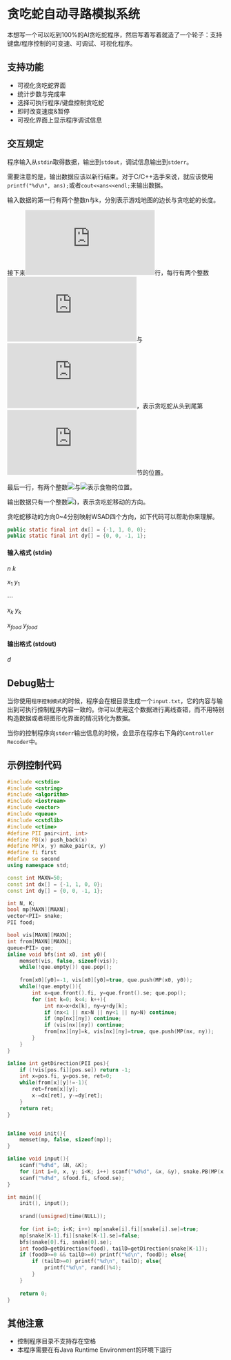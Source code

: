 # 贪吃蛇自动寻路模拟系统

本想写一个可以吃到100%的AI贪吃蛇程序，然后写着写着就造了一个轮子：支持键盘/程序控制的可变速、可调试、可视化程序。



## 支持功能

* 可视化贪吃蛇界面
* 统计步数与完成率
* 选择可执行程序/键盘控制贪吃蛇
* 即时改变速度&暂停
* 可视化界面上显示程序调试信息



## 交互规定

程序输入从`stdin`取得数据，输出到`stdout`，调试信息输出到`stderr`。

需要注意的是，输出数据应该以新行结束。对于C/C++选手来说，就应该使用`printf("%d\n", ans);`或者`cout<<ans<<endl;`来输出数据。

输入数据的第一行有两个整数n与k，分别表示游戏地图的边长与贪吃蛇的长度。

接下来![](http://latex.codecogs.com/gif.latex?i)行，每行有两个整数![](http://latex.codecogs.com/gif.latex?x_i)与![](http://latex.codecogs.com/gif.latex?y_i)，表示贪吃蛇从头到尾第![](http://latex.codecogs.com/gif.latex?i)节的位置。

最后一行，有两个整数![](http://latex.codecogs.com/gif.latex?x_{food})与![](http://latex.codecogs.com/gif.latex?y_{food})表示食物的位置。

输出数据只有一个整数![](http://latex.codecogs.com/gif.latex?d\in[0,4))，表示贪吃蛇移动的方向。

贪吃蛇移动的方向0~4分别映射WSAD四个方向，如下代码可以帮助你来理解。

```java
public static final int dx[] = {-1, 1, 0, 0};
public static final int dy[] = {0, 0, -1, 1};
```

#### 输入格式 (stdin)

$n~k$

$x_1~y_1$

$\cdots$

$x_k~y_k$

$x_{food} ~ y_{food}$

#### 输出格式 (stdout)
$d$



## Debug贴士

当你使用`程序控制模式`的时候，程序会在根目录生成一个`input.txt`，它的内容与输出到可执行控制程序内容一致的。你可以使用这个数据进行离线查错，而不用特别构造数据或者将图形化界面的情况转化为数据。

当你的控制程序向`stderr`输出信息的时候，会显示在程序右下角的`Controller Recoder`中。



## 示例控制代码

```cpp
#include <cstdio>
#include <cstring>
#include <algorithm>
#include <iostream>
#include <vector>
#include <queue>
#include <cstdlib>
#include <ctime>
#define PII pair<int, int>
#define PB(x) push_back(x)
#define MP(x, y) make_pair(x, y)
#define fi first
#define se second
using namespace std;

const int MAXN=50;
const int dx[] = {-1, 1, 0, 0};
const int dy[] = {0, 0, -1, 1};

int N, K;
bool mp[MAXN][MAXN];
vector<PII> snake;
PII food;

bool vis[MAXN][MAXN];
int from[MAXN][MAXN];
queue<PII> que;
inline void bfs(int x0, int y0){
	memset(vis, false, sizeof(vis));
	while(!que.empty()) que.pop();
	
	from[x0][y0]=-1, vis[x0][y0]=true, que.push(MP(x0, y0));
	while(!que.empty()){
		int x=que.front().fi, y=que.front().se; que.pop();
		for (int k=0; k<4; k++){
			int nx=x+dx[k], ny=y+dy[k];
			if (nx<1 || nx>N || ny<1 || ny>N) continue;
			if (mp[nx][ny]) continue;
			if (vis[nx][ny]) continue;
			from[nx][ny]=k, vis[nx][ny]=true, que.push(MP(nx, ny));
		}
	}
}

inline int getDirection(PII pos){
	if (!vis[pos.fi][pos.se]) return -1;
	int x=pos.fi, y=pos.se, ret=0;
	while(from[x][y]!=-1){
		ret=from[x][y];
		x-=dx[ret], y-=dy[ret];
	}
	return ret;
}


inline void init(){
	memset(mp, false, sizeof(mp));
}

inline void input(){
	scanf("%d%d", &N, &K);
	for (int i=0, x, y; i<K; i++) scanf("%d%d", &x, &y), snake.PB(MP(x, y));
	scanf("%d%d", &food.fi, &food.se);
}

int main(){
	init(), input();
	
	srand((unsigned)time(NULL));
	
	for (int i=0; i<K; i++) mp[snake[i].fi][snake[i].se]=true;
	mp[snake[K-1].fi][snake[K-1].se]=false;
	bfs(snake[0].fi, snake[0].se);
	int foodD=getDirection(food), tailD=getDirection(snake[K-1]);
	if (foodD>=0 && tailD>=0) printf("%d\n", foodD); else{
		if (tailD>=0) printf("%d\n", tailD); else{
			printf("%d\n", rand()%4);
		}
	}
	
	return 0;
}
```



## 其他注意

* 控制程序目录不支持存在空格
* 本程序需要在有Java Runtime Environment的环境下运行